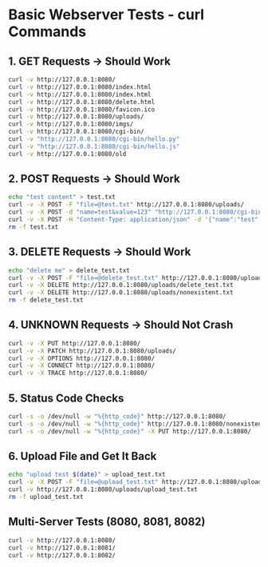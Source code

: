 # Basic Webserver Tests - curl Commands

## 1. GET Requests → Should Work
```bash
curl -v http://127.0.0.1:8080/
curl -v http://127.0.0.1:8080/index.html
curl -v http://127.0.0.1:8080/index.html
curl -v http://127.0.0.1:8080/delete.html
curl -v http://127.0.0.1:8080/favicon.ico
curl -v http://127.0.0.1:8080/uploads/
curl -v http://127.0.0.1:8080/imgs/
curl -v http://127.0.0.1:8080/cgi-bin/
curl -v "http://127.0.0.1:8080/cgi-bin/hello.py"
curl -v "http://127.0.0.1:8080/cgi-bin/hello.js"
curl -v http://127.0.0.1:8080/old
```

## 2. POST Requests → Should Work
```bash
echo "test content" > test.txt
curl -v -X POST -F "file=@test.txt" http://127.0.0.1:8080/uploads/
curl -v -X POST -d "name=test&value=123" "http://127.0.0.1:8080/cgi-bin/hello.py"
curl -v -X POST -H "Content-Type: application/json" -d '{"name":"test","value":123}' "http://127.0.0.1:8080/cgi-bin/hello.py"
rm -f test.txt
```

## 3. DELETE Requests → Should Work
```bash
echo "delete me" > delete_test.txt
curl -v -X POST -F "file=@delete_test.txt" http://127.0.0.1:8080/uploads/
curl -v -X DELETE http://127.0.0.1:8080/uploads/delete_test.txt
curl -v -X DELETE http://127.0.0.1:8080/uploads/nonexistent.txt
rm -f delete_test.txt
```

## 4. UNKNOWN Requests → Should Not Crash
```bash
curl -v -X PUT http://127.0.0.1:8080/
curl -v -X PATCH http://127.0.0.1:8080/uploads/
curl -v -X OPTIONS http://127.0.0.1:8080/
curl -v -X CONNECT http://127.0.0.1:8080/
curl -v -X TRACE http://127.0.0.1:8080/
```

## 5. Status Code Checks
```bash
curl -s -o /dev/null -w "%{http_code}" http://127.0.0.1:8080/
curl -s -o /dev/null -w "%{http_code}" http://127.0.0.1:8080/nonexistent.html
curl -s -o /dev/null -w "%{http_code}" -X PUT http://127.0.0.1:8080/
```

## 6. Upload File and Get It Back
```bash
echo "upload test $(date)" > upload_test.txt
curl -v -X POST -F "file=@upload_test.txt" http://127.0.0.1:8080/uploads/
curl -v http://127.0.0.1:8080/uploads/upload_test.txt
rm -f upload_test.txt
```

## Multi-Server Tests (8080, 8081, 8082)
```bash
curl -v http://127.0.0.1:8080/
curl -v http://127.0.0.1:8081/
curl -v http://127.0.0.1:8082/
```
```
